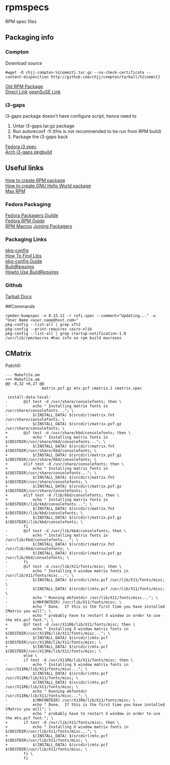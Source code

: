 # rpmspecs
RPM spec files

## Packaging info
### Compton    
Download source 
```
#wget -O chjj-compton-%{commit}.tar.gz --no-check-certificate --content-disposition http://github.com/chjj/compton/tarball/%{commit}
```
[Old RPM Package](http://pkgs.fedoraproject.org/cgit/?q=compton)  
[Direct Link](https://admin.fedoraproject.org/pkgdb/package/rpms/compton/)
[openSuSE Link](https://build.opensuse.org/package/binaries/X11:QtDesktop/compton?repository=Fedora_21)
### i3-gaps
i3-gaps package doesn't have configure script, hence need to

1. Untar i3-gaps.tar.gz package
2. Run autoreconf -fi (this is not recommended to be run from RPM build)
3. Package the i3-gaps back

[Fedora i3 spec](http://pkgs.fedoraproject.org/cgit/rpms/i3.git/tree/i3.spec)  
[Arch i3-gaps pkgbuild](https://aur.archlinux.org/cgit/aur.git/tree/PKGBUILD?h=i3-gaps)  

## Useful links
[How to create RPM package](https://fedoraproject.org/wiki/How_to_create_an_RPM_package)  
[How to create GNU Hello World package](https://fedoraproject.org/wiki/How_to_create_a_GNU_Hello_RPM_package)  
[Max RPM](http://rpm.org/max-rpm-snapshot/index.html)

### Fedora Packaging
[Fedora Packagers Guilde](https://docs.fedoraproject.org/en-US/Fedora_Draft_Documentation/0.1/html/Packagers_Guide/)  
[Fedora RPM Guide](https://docs.fedoraproject.org/en-US/Fedora_Draft_Documentation/0.1/html/RPM_Guide/)  
[RPM Macros](https://fedoraproject.org/wiki/Packaging:RPMMacros?rd=Packaging/RPMMacros)
[Joining Packagers](https://fedoraproject.org/wiki/Join_the_package_collection_maintainers)  

### Packaging Links
[pkg-config](http://www.freedesktop.org/wiki/Software/pkg-config/)   
[How To Find Libs](https://cmake.org/Wiki/CMake:How_To_Find_Libraries)   
[pkg-config Guide](http://people.freedesktop.org/~dbn/pkg-config-guide.html)   
[BuildRequires](https://fedoraproject.org/wiki/Packaging:Guidelines#BuildRequires_based_on_pkg-config)   
[Howto Use BuildRequires](https://fedoraproject.org/wiki/HOWTOUseRequires)

### Github
[Tarball Docs](https://developer.github.com/v3/repos/contents/)

##Commands
```
rpmdev-bumpspec -n 0.15.12 -r rofi.spec --comment="Updating..." -u "User Name <user.name@host.com>"
pkg-config --list-all | grep xft2
pkg-config --print-requires cairo-xlib
pkg-config --list-all | grep startup-notification-1.0
/usr/lib/rpm/macros #has info on rpm build macroses
```

## CMatrix
Patch0:
```
--- Makefile.am
+++ Makefile.am
@@ -8,32 +8,27 @@
                matrix.psf.gz mtx.pcf cmatrix.1 cmatrix.spec

 install-data-local:
-       @if test -d /usr/share/consolefonts; then \
-           echo " Installing matrix fonts in /usr/share/consolefonts..."; \
-           $(INSTALL_DATA) $(srcdir)/matrix.fnt /usr/share/consolefonts; \
-           $(INSTALL_DATA) $(srcdir)/matrix.psf.gz /usr/share/consolefonts; \
+       @if test -d /usr/share/kbd/consolefonts; then \
+           echo " Installing matrix fonts in $(DESTDIR)/usr/share/kbd/consolefonts..."; \
+           $(INSTALL_DATA) $(srcdir)/matrix.fnt $(DESTDIR)/usr/share/kbd/consolefonts; \
+           $(INSTALL_DATA) $(srcdir)/matrix.psf.gz $(DESTDIR)/usr/share/kbd/consolefonts; \
+       elif test -d /usr/share/consolefonts; then \
+           echo " Installing matrix fonts in $(DESTDIR)/usr/share/consolefonts..."; \
+           $(INSTALL_DATA) $(srcdir)/matrix.fnt $(DESTDIR)/usr/share/consolefonts; \
+           $(INSTALL_DATA) $(srcdir)/matrix.psf.gz $(DESTDIR)/usr/share/consolefonts; \
+       elif test -d /lib/kbd/consolefonts; then \
+           echo " Installing matrix fonts in $(DESTDIR)/lib/kbd/consolefonts..."; \
+           $(INSTALL_DATA) $(srcdir)/matrix.fnt $(DESTDIR)/lib/kbd/consolefonts; \
+           $(INSTALL_DATA) $(srcdir)/matrix.psf.gz $(DESTDIR)/lib/kbd/consolefonts; \
        fi
-       @if test -d /usr/lib/kbd/consolefonts; then \
-           echo " Installing matrix fonts in /usr/lib/kbd/consolefonts..."; \
-           $(INSTALL_DATA) $(srcdir)/matrix.fnt /usr/lib/kbd/consolefonts; \
-           $(INSTALL_DATA) $(srcdir)/matrix.psf.gz /usr/lib/kbd/consolefonts; \
-       fi
-       @if test -d /usr/lib/X11/fonts/misc; then \
-           echo " Installing X window matrix fonts in /usr/lib/X11/fonts/misc..."; \
-           $(INSTALL_DATA) $(srcdir)/mtx.pcf /usr/lib/X11/fonts/misc; \
-           $(INSTALL_DATA) $(srcdir)/mtx.pcf /usr/lib/X11/fonts/misc; \
-           echo " Running mkfontdir /usr/lib/X11/fonts/misc..."; \
-           $(MKFONTDIR) /usr/lib/X11/fonts/misc; \
-           echo " Done.  If this is the first time you have installed CMatrix you will"; \
-           echo " probably have to restart X window in order to use the mtx.pcf font."; \
+       @if test -d /usr/X11R6/lib/X11/fonts/misc; then \
+           echo " Installing X window matrix fonts in $(DESTDIR)/usr/X11R6/lib/X11/fonts/misc..."; \
+           $(INSTALL_DATA) $(srcdir)/mtx.pcf $(DESTDIR)/usr/X11R6/lib/X11/fonts/misc; \
+           $(INSTALL_DATA) $(srcdir)/mtx.pcf $(DESTDIR)/usr/X11R6/lib/X11/fonts/misc; \
        else \
-       if test -d /usr/X11R6/lib/X11/fonts/misc; then \
-           echo " Installing X window matrix fonts in /usr/X11R6/lib/X11/fonts/misc..."; \
-           $(INSTALL_DATA) $(srcdir)/mtx.pcf /usr/X11R6/lib/X11/fonts/misc; \
-           $(INSTALL_DATA) $(srcdir)/mtx.pcf /usr/X11R6/lib/X11/fonts/misc; \
-           echo " Running mkfontdir /usr/X11R6/lib/X11/fonts/misc..."; \
-           $(MKFONTDIR) /usr/X11R6/lib/X11/fonts/misc; \
-           echo " Done.  If this is the first time you have installed CMatrix you will"; \
-           echo " probably have to restart X window in order to use the mtx.pcf font."; \
+       if test -d /usr/lib/X11/fonts/misc; then \
+           echo " Installing X window matrix fonts in $(DESTDIR)/usr/lib/X11/fonts/misc..."; \
+           $(INSTALL_DATA) $(srcdir)/mtx.pcf $(DESTDIR)/usr/lib/X11/fonts/misc; \
+           $(INSTALL_DATA) $(srcdir)/mtx.pcf $(DESTDIR)/usr/lib/X11/fonts/misc; \
        fi \
        fi
```

